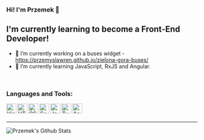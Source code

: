 ### Hi! I'm Przemek 👋
## I'm currently learning to become a Front-End Developer!
- 🔭 I’m currently working on a buses widget - https://przemyslawren.github.io/zielona-gora-buses/
- 🌱 I’m currently learning JavaScript, RxJS and Angular.

<br />

### Languages and Tools:

<img align="left" alt="Visual Studio Code" width="26px" src="https://img.icons8.com/fluency/256/visual-studio-code-2019.png" />
<img align="left" alt="HTML5" width="26px" src="https://img.icons8.com/ios-filled/256/html-5.png" />
<img align="left" alt="CSS3" width="26px" src="https://img.icons8.com/fluency/256/css3.png" />
<img align="left" alt="Scss" width="26px" src="https://img.icons8.com/external-creatype-filed-outline-colourcreatype/256/external-document-file-extension-web-format-file-creatype-filed-outline-colourcreatype-8.png" />
<img align="left" alt="JavaScript" width="26px" src="https://img.icons8.com/color/256/javascript.png" />
<img align="left" alt="Typescript" width="26px" src="https://icons8.com/icon/nCj4PvnCO0tZ/typescript" />
<img align="left" alt="Angular" width="26px" src="https://icons8.com/icon/j9DnICNnlhGk/angularjs" />

<br />
<br />

---

<img align="left" alt="Przemek's Github Stats" src="https://github-readme-stats.vercel.app/api?username=przemyslawren&show_icons=true&hide_border=true" />

